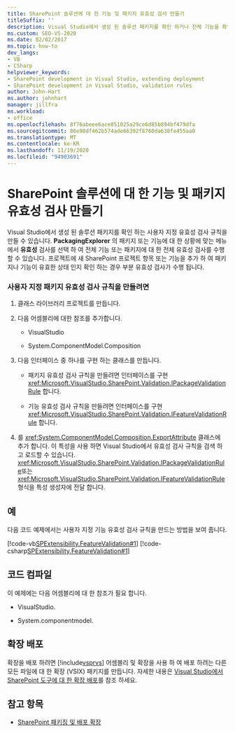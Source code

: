 ```yaml
---
title: SharePoint 솔루션에 대 한 기능 및 패키지 유효성 검사 만들기
titleSuffix: ''
description: Visual Studio에서 생성 된 솔루션 패키지를 확인 하거나 전체 기능을 확인 하는 사용자 지정 유효성 검사 규칙을 만듭니다.
ms.custom: SEO-VS-2020
ms.date: 02/02/2017
ms.topic: how-to
dev_langs:
- VB
- CSharp
helpviewer_keywords:
- SharePoint development in Visual Studio, extending deployment
- SharePoint development in Visual Studio, validation rules
author: John-Hart
ms.author: johnhart
manager: jillfra
ms.workload:
- office
ms.openlocfilehash: 8f76abeee6ace851025a29ce6d85b894bf479dfa
ms.sourcegitcommit: 86e98df462b574ade66392f8760da638fe455aa0
ms.translationtype: MT
ms.contentlocale: ko-KR
ms.lasthandoff: 11/19/2020
ms.locfileid: "94903691"
---
```

# <a name="create-feature-and-package-validations-for-sharepoint-solutions"></a>SharePoint 솔루션에 대 한 기능 및 패키지 유효성 검사 만들기

  Visual Studio에서 생성 된 솔루션 패키지를 확인 하는 사용자 지정 유효성 검사 규칙을 만들 수 있습니다. **PackagingExplorer** 의 패키지 또는 기능에 대 한 상황에 맞는 메뉴에서 **유효성** 검사를 선택 하 여 전체 기능 또는 패키지에 대 한 전체 유효성 검사를 수행할 수 있습니다. 프로젝트에 새 SharePoint 프로젝트 항목 또는 기능을 추가 하 여 패키지나 기능이 유효한 상태 인지 확인 하는 경우 부분 유효성 검사가 수행 됩니다.

### <a name="to-create-a-custom-package-validation-rule"></a>사용자 지정 패키지 유효성 검사 규칙을 만들려면

1. 클래스 라이브러리 프로젝트를 만듭니다.

2. 다음 어셈블리에 대한 참조를 추가합니다.

    - VisualStudio

    - System.ComponentModel.Composition

3. 다음 인터페이스 중 하나를 구현 하는 클래스를 만듭니다.

    - 패키지 유효성 검사 규칙을 만들려면 인터페이스를 구현 <xref:Microsoft.VisualStudio.SharePoint.Validation.IPackageValidationRule> 합니다.

    - 기능 유효성 검사 규칙을 만들려면 인터페이스를 구현 <xref:Microsoft.VisualStudio.SharePoint.Validation.IFeatureValidationRule> 합니다.

4. 를 <xref:System.ComponentModel.Composition.ExportAttribute> 클래스에 추가 합니다. 이 특성을 사용 하면 Visual Studio에서 유효성 검사 규칙을 검색 하 고 로드할 수 있습니다. <xref:Microsoft.VisualStudio.SharePoint.Validation.IPackageValidationRule>또는 <xref:Microsoft.VisualStudio.SharePoint.Validation.IFeatureValidationRule> 형식을 특성 생성자에 전달 합니다.

## <a name="example"></a>예
 다음 코드 예제에서는 사용자 지정 기능 유효성 검사 규칙을 만드는 방법을 보여 줍니다.

 [!code-vb[SPExtensibility.FeatureValidation#1](../sharepoint/codesnippet/VisualBasic/featurevalidation/extension/customvalidationrule.vb#1)]
 [!code-csharp[SPExtensibility.FeatureValidation#1](../sharepoint/codesnippet/CSharp/featurevalidation/extension/customfeaturevalidationrule.cs#1)]

## <a name="compile-the-code"></a>코드 컴파일
 이 예제에는 다음 어셈블리에 대 한 참조가 필요 합니다.

- VisualStudio.

- System.componentmodel.

## <a name="deploy-the-extension"></a>확장 배포
 확장을 배포 하려면 [!include[vsprvs](../sharepoint/includes/vsprvs-md.md)] 어셈블리 및 확장을 사용 하 여 배포 하려는 다른 모든 파일에 대 한 확장 (VSIX) 패키지를 만듭니다. 자세한 내용은 [Visual Studio에서 SharePoint 도구에 대 한 확장 배포](../sharepoint/deploying-extensions-for-the-sharepoint-tools-in-visual-studio.md)를 참조 하세요.

## <a name="see-also"></a>참고 항목
- [SharePoint 패키징 및 배포 확장](../sharepoint/extending-sharepoint-packaging-and-deployment.md)
